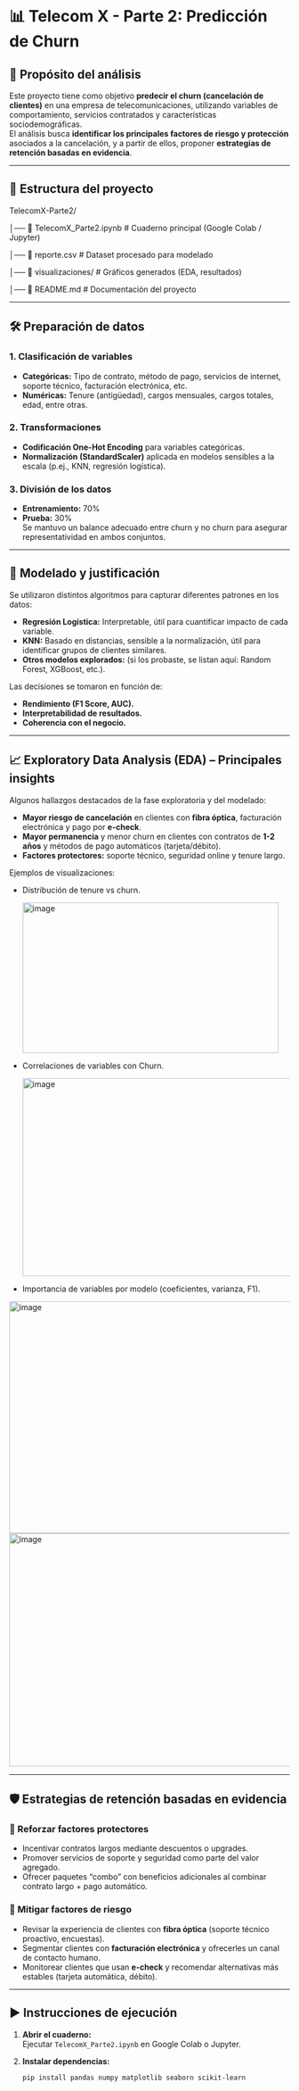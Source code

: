 # 📊 Telecom X - Parte 2: Predicción de Churn

## 🎯 Propósito del análisis
Este proyecto tiene como objetivo **predecir el churn (cancelación de clientes)** en una empresa de telecomunicaciones, utilizando variables de comportamiento, servicios contratados y características sociodemográficas.  
El análisis busca **identificar los principales factores de riesgo y protección** asociados a la cancelación, y a partir de ellos, proponer **estrategias de retención basadas en evidencia**.

---

## 📂 Estructura del proyecto
TelecomX-Parte2/

│── 📓 TelecomX_Parte2.ipynb # Cuaderno principal (Google Colab / Jupyter)

│── 📑 reporte.csv # Dataset procesado para modelado

│── 📁 visualizaciones/ # Gráficos generados (EDA, resultados)

│── 📄 README.md # Documentación del proyecto

---

## 🛠️ Preparación de datos

### 1. Clasificación de variables
- **Categóricas:** Tipo de contrato, método de pago, servicios de internet, soporte técnico, facturación electrónica, etc.  
- **Numéricas:** Tenure (antigüedad), cargos mensuales, cargos totales, edad, entre otras.

### 2. Transformaciones
- **Codificación One-Hot Encoding** para variables categóricas.  
- **Normalización (StandardScaler)** aplicada en modelos sensibles a la escala (p.ej., KNN, regresión logística).  

### 3. División de los datos
- **Entrenamiento:** 70%  
- **Prueba:** 30%  
Se mantuvo un balance adecuado entre churn y no churn para asegurar representatividad en ambos conjuntos.

---

## 🤖 Modelado y justificación
Se utilizaron distintos algoritmos para capturar diferentes patrones en los datos:

- **Regresión Logística:** Interpretable, útil para cuantificar impacto de cada variable.  
- **KNN:** Basado en distancias, sensible a la normalización, útil para identificar grupos de clientes similares.  
- **Otros modelos explorados:** (si los probaste, se listan aquí: Random Forest, XGBoost, etc.).

Las decisiones se tomaron en función de:  
- **Rendimiento (F1 Score, AUC).**  
- **Interpretabilidad de resultados.**  
- **Coherencia con el negocio.**

---

## 📈 Exploratory Data Analysis (EDA) – Principales insights

Algunos hallazgos destacados de la fase exploratoria y del modelado:  
- **Mayor riesgo de cancelación** en clientes con **fibra óptica**, facturación electrónica y pago por **e-check**.  
- **Mayor permanencia** y menor churn en clientes con contratos de **1-2 años** y métodos de pago automáticos (tarjeta/débito).  
- **Factores protectores:** soporte técnico, seguridad online y tenure largo.  

Ejemplos de visualizaciones:  
- Distribución de tenure vs churn.

  <img width="460" height="270" alt="image" src="https://github.com/user-attachments/assets/82320c9c-b92e-46d0-b27a-a74148fa1c28" />

- Correlaciones de variables con Churn.
  
  <img width="788" height="355" alt="image" src="https://github.com/user-attachments/assets/cb485997-8447-468b-b75c-79eecac253cd" />

- Importancia de variables por modelo (coeficientes, varianza, F1).

<img width="902" height="416" alt="image" src="https://github.com/user-attachments/assets/7c0c0e7a-423f-4331-bc3e-e5bd8953b9ac" />

<img width="906" height="418" alt="image" src="https://github.com/user-attachments/assets/dd8eb81c-fdbb-4687-b267-3eedb2c3c281" />

---

## 🛡️ Estrategias de retención basadas en evidencia

### 🔹 Reforzar factores protectores
- Incentivar contratos largos mediante descuentos o upgrades.  
- Promover servicios de soporte y seguridad como parte del valor agregado.  
- Ofrecer paquetes “combo” con beneficios adicionales al combinar contrato largo + pago automático.  

### 🔹 Mitigar factores de riesgo
- Revisar la experiencia de clientes con **fibra óptica** (soporte técnico proactivo, encuestas).  
- Segmentar clientes con **facturación electrónica** y ofrecerles un canal de contacto humano.  
- Monitorear clientes que usan **e-check** y recomendar alternativas más estables (tarjeta automática, débito).  

---

## ▶️ Instrucciones de ejecución

1. **Abrir el cuaderno:**  
   Ejecutar `TelecomX_Parte2.ipynb` en Google Colab o Jupyter.

2. **Instalar dependencias:**  
   ```bash
   pip install pandas numpy matplotlib seaborn scikit-learn
